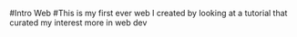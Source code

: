 #Intro Web
#This is my first ever web I created by  looking at a tutorial that curated my interest more in web dev

